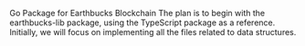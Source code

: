 Go Package for Earthbucks Blockchain
The plan is to begin with the earthbucks-lib package, using the TypeScript package as a reference. Initially, we will focus on implementing all the files related to data structures.